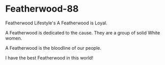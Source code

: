 # Featherwood-88
Featherwood Lifestyle's
A Featherwood is Loyal.

A Featherwood is dedicated to the cause.
They are a group of solid White women.

A Featherwood is the bloodline of our people.

I have the best Featherwood in this world!
